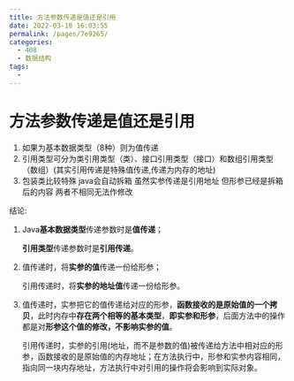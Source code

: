 ```yaml
---
title: 方法参数传递是值还是引用
date: 2022-03-18 16:03:55
permalink: /pages/7e9265/
categories:
  - 408
  - 数据结构
tags:
  - 
---
```

# 方法参数传递是值还是引用

1. 如果为基本数据类型（8种）则为值传递
2. 引用类型可分为类引用类型（类）、接口引用类型（接口）和数组引用类型（数组）(其实引用传递是特殊值传递,传递为内存的地址)
3. 包装类比较特殊 java会自动拆箱 虽然实参传递是引用地址 但形参已经是拆箱后的内容 两者不相同无法作修改

结论:

1. Java**基本数据类型**传递参数时是**值传递**；

   **引用类型**传递参数时是**引用传递**。

2. 值传递时，将**实参的值**传递一份给形参；

   引用传递时，将**实参的地址值**传递一份给形参。

3. 值传递时，实参把它的值传递给对应的形参，**函数接收的是原始值的一个拷贝**，此时内存中**存在两个相等的基本类型**，**即实参和形参**，后面方法中的操作都是对**形参这个值的修改，不影响实参的值**。

   引用传递时，实参的引用(地址，而不是参数的值)被传递给方法中相对应的形参，函数接收的是原始值的内存地址；在方法执行中，形参和实参内容相同，指向同一块内存地址，方法执行中对引用的操作将会影响到实际对象。

